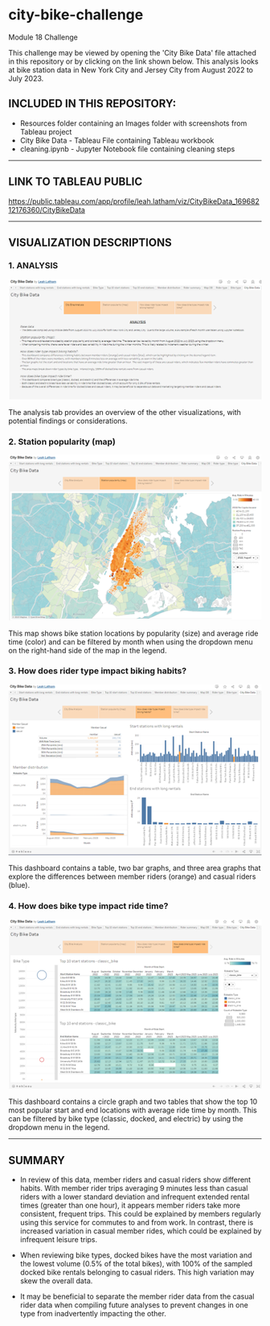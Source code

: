 # city-bike-challenge
Module 18 Challenge

This challenge may be viewed by opening the 'City Bike Data' file attached in this repository or by clicking on the link shown below.  This analysis looks at bike station data in New York City and Jersey City from August 2022 to July 2023.


## INCLUDED IN THIS REPOSITORY:

- Resources folder containing an Images folder with screenshots from Tableau project
- City Bike Data - Tableau File containing Tableau workbook
- cleaning.ipynb - Jupyter Notebook file containing cleaning steps

___________________________________________________________________

## LINK TO TABLEAU PUBLIC

https://public.tableau.com/app/profile/leah.latham/viz/CityBikeData_16968212176360/CityBikeData

___________________________________________________________________

## VISUALIZATION DESCRIPTIONS

### 1. ANALYSIS

![analysis.png](Resources/Images/analysis.png)

The analysis tab provides an overview of the other visualizations, with potential findings or considerations.


### 2. Station popularity (map)

![map.png](Resources/Images/map.png)

This map shows bike station locations by popularity (size) and average ride time (color) and can be filtered by month when using the dropdown menu on the right-hand side of the map in the legend.


### 3. How does rider type impact biking habits?

![member_casual.png](Resources/Images/member_casual.png)

This dashboard contains a table, two bar graphs, and three area graphs that explore the differences between member riders (orange) and casual riders (blue).


### 4. How does bike type impact ride time?

![bike_type.png](Resources/Images/bike_type.png)

This dashboard contains a circle graph and two tables that show the top 10 most popular start and end locations with average ride time by month.  This can be filtered by bike type (classic, docked, and electric) by using the dropdown menu in the legend.

___________________________________________________________________

## SUMMARY

- In review of this data, member riders and casual riders show different habits.  With member rider trips averaging 9 minutes less than casual riders with a lower standard deviation and infrequent extended rental times (greater than one hour), it appears member riders take more consistent, frequent trips.  This could be explained by members regularly using this service for commutes to and from work.  In contrast, there is increased variation in casual member rides, which could be explained by infrequent leisure trips. 

- When reviewing bike types, docked bikes have the most variation and the lowest volume (0.5% of the total bikes), with 100% of the sampled docked bike rentals belonging to casual riders.  This high variation may skew the overall data.  

- It may be beneficial to separate the member rider data from the casual rider data when compiling future analyses to prevent changes in one type from inadvertently impacting the other.